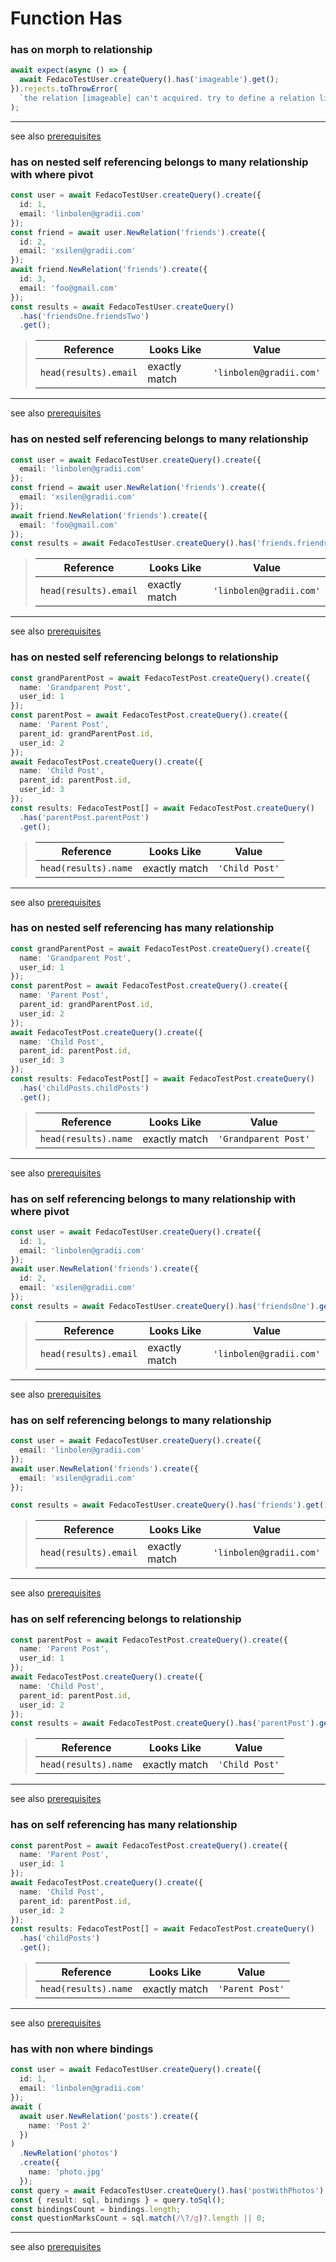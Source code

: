 # Function Has
### has on morph to relationship

```typescript
await expect(async () => {
  await FedacoTestUser.createQuery().has('imageable').get();
}).rejects.toThrowError(
  `the relation [imageable] can't acquired. try to define a relation like\n@HasManyColumn()\npublic readonly imageable;\n`
);
```


----
see also [prerequisites](./../database-fedaco-integration/prerequisite)

### has on nested self referencing belongs to many relationship with where pivot

```typescript
const user = await FedacoTestUser.createQuery().create({
  id: 1,
  email: 'linbolen@gradii.com'
});
const friend = await user.NewRelation('friends').create({
  id: 2,
  email: 'xsilen@gradii.com'
});
await friend.NewRelation('friends').create({
  id: 3,
  email: 'foo@gmail.com'
});
const results = await FedacoTestUser.createQuery()
  .has('friendsOne.friendsTwo')
  .get();
```


> | Reference | Looks Like | Value |
> | ------ | ----- | ----- |
> | `head(results).email` | exactly match | `'linbolen@gradii.com'` |


----
see also [prerequisites](./../database-fedaco-integration/prerequisite)

### has on nested self referencing belongs to many relationship

```typescript
const user = await FedacoTestUser.createQuery().create({
  email: 'linbolen@gradii.com'
});
const friend = await user.NewRelation('friends').create({
  email: 'xsilen@gradii.com'
});
await friend.NewRelation('friends').create({
  email: 'foo@gmail.com'
});
const results = await FedacoTestUser.createQuery().has('friends.friends').get();
```


> | Reference | Looks Like | Value |
> | ------ | ----- | ----- |
> | `head(results).email` | exactly match | `'linbolen@gradii.com'` |


----
see also [prerequisites](./../database-fedaco-integration/prerequisite)

### has on nested self referencing belongs to relationship

```typescript
const grandParentPost = await FedacoTestPost.createQuery().create({
  name: 'Grandparent Post',
  user_id: 1
});
const parentPost = await FedacoTestPost.createQuery().create({
  name: 'Parent Post',
  parent_id: grandParentPost.id,
  user_id: 2
});
await FedacoTestPost.createQuery().create({
  name: 'Child Post',
  parent_id: parentPost.id,
  user_id: 3
});
const results: FedacoTestPost[] = await FedacoTestPost.createQuery()
  .has('parentPost.parentPost')
  .get();
```


> | Reference | Looks Like | Value |
> | ------ | ----- | ----- |
> | `head(results).name` | exactly match | `'Child Post'` |


----
see also [prerequisites](./../database-fedaco-integration/prerequisite)

### has on nested self referencing has many relationship

```typescript
const grandParentPost = await FedacoTestPost.createQuery().create({
  name: 'Grandparent Post',
  user_id: 1
});
const parentPost = await FedacoTestPost.createQuery().create({
  name: 'Parent Post',
  parent_id: grandParentPost.id,
  user_id: 2
});
await FedacoTestPost.createQuery().create({
  name: 'Child Post',
  parent_id: parentPost.id,
  user_id: 3
});
const results: FedacoTestPost[] = await FedacoTestPost.createQuery()
  .has('childPosts.childPosts')
  .get();
```


> | Reference | Looks Like | Value |
> | ------ | ----- | ----- |
> | `head(results).name` | exactly match | `'Grandparent Post'` |


----
see also [prerequisites](./../database-fedaco-integration/prerequisite)

### has on self referencing belongs to many relationship with where pivot

```typescript
const user = await FedacoTestUser.createQuery().create({
  id: 1,
  email: 'linbolen@gradii.com'
});
await user.NewRelation('friends').create({
  id: 2,
  email: 'xsilen@gradii.com'
});
const results = await FedacoTestUser.createQuery().has('friendsOne').get();
```


> | Reference | Looks Like | Value |
> | ------ | ----- | ----- |
> | `head(results).email` | exactly match | `'linbolen@gradii.com'` |


----
see also [prerequisites](./../database-fedaco-integration/prerequisite)

### has on self referencing belongs to many relationship

```typescript
const user = await FedacoTestUser.createQuery().create({
  email: 'linbolen@gradii.com'
});
await user.NewRelation('friends').create({
  email: 'xsilen@gradii.com'
});
```
```typescript
const results = await FedacoTestUser.createQuery().has('friends').get();
```


> | Reference | Looks Like | Value |
> | ------ | ----- | ----- |
> | `head(results).email` | exactly match | `'linbolen@gradii.com'` |


----
see also [prerequisites](./../database-fedaco-integration/prerequisite)

### has on self referencing belongs to relationship

```typescript
const parentPost = await FedacoTestPost.createQuery().create({
  name: 'Parent Post',
  user_id: 1
});
await FedacoTestPost.createQuery().create({
  name: 'Child Post',
  parent_id: parentPost.id,
  user_id: 2
});
const results = await FedacoTestPost.createQuery().has('parentPost').get();
```


> | Reference | Looks Like | Value |
> | ------ | ----- | ----- |
> | `head(results).name` | exactly match | `'Child Post'` |


----
see also [prerequisites](./../database-fedaco-integration/prerequisite)

### has on self referencing has many relationship

```typescript
const parentPost = await FedacoTestPost.createQuery().create({
  name: 'Parent Post',
  user_id: 1
});
await FedacoTestPost.createQuery().create({
  name: 'Child Post',
  parent_id: parentPost.id,
  user_id: 2
});
const results: FedacoTestPost[] = await FedacoTestPost.createQuery()
  .has('childPosts')
  .get();
```


> | Reference | Looks Like | Value |
> | ------ | ----- | ----- |
> | `head(results).name` | exactly match | `'Parent Post'` |


----
see also [prerequisites](./../database-fedaco-integration/prerequisite)

### has with non where bindings

```typescript
const user = await FedacoTestUser.createQuery().create({
  id: 1,
  email: 'linbolen@gradii.com'
});
await (
  await user.NewRelation('posts').create({
    name: 'Post 2'
  })
)
  .NewRelation('photos')
  .create({
    name: 'photo.jpg'
  });
const query = await FedacoTestUser.createQuery().has('postWithPhotos');
const { result: sql, bindings } = query.toSql();
const bindingsCount = bindings.length;
const questionMarksCount = sql.match(/\?/g)?.length || 0;
```


----
see also [prerequisites](./../database-fedaco-integration/prerequisite)
